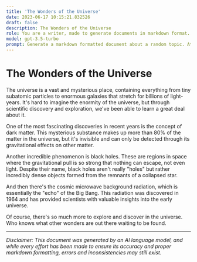 ```yaml
---
title: 'The Wonders of the Universe'
date: 2023-06-17 10:15:21.832526
draft: false
description: The Wonders of the Universe
role: You are a writer, made to generate documents in markdown format. It is very important that all of the documents you generate are in valid markdown format.
model: gpt-3.5-turbo
prompt: Generate a markdown formatted document about a random topic. At the bottom, include a disclaimer explaining that the document was generated by you. The first line of the document should be the title. Make sure that the entire document is in proper markdown format, using a mix of various tags to make the document visually appealing.
---
```


# The Wonders of the Universe

The universe is a vast and mysterious place, containing everything from tiny subatomic particles to enormous galaxies that stretch for billions of light-years. It's hard to imagine the enormity of the universe, but through scientific discovery and exploration, we've been able to learn a great deal about it. 

One of the most fascinating discoveries in recent years is the concept of dark matter. This mysterious substance makes up more than 80% of the matter in the universe, but it's invisible and can only be detected through its gravitational effects on other matter.

Another incredible phenomenon is black holes. These are regions in space where the gravitational pull is so strong that nothing can escape, not even light. Despite their name, black holes aren't really "holes" but rather incredibly dense objects formed from the remnants of a collapsed star.

And then there's the cosmic microwave background radiation, which is essentially the "echo" of the Big Bang. This radiation was discovered in 1964 and has provided scientists with valuable insights into the early universe.

Of course, there's so much more to explore and discover in the universe. Who knows what other wonders are out there waiting to be found.

---

*Disclaimer: This document was generated by an AI language model, and while every effort has been made to ensure its accuracy and proper markdown formatting, errors and inconsistencies may still exist.*